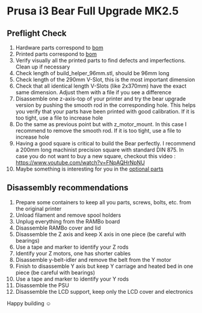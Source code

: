 # Prusa i3 Bear Full Upgrade MK2.5


## Preflight Check

1. Hardware parts correspond to [bom](bom.md)
1. Printed parts correspond to [bom](bom.md)
1. Verify visually all the printed parts to find defects and imperfections. Clean up if necessary
1. Check length of build_helper_96mm.stl, should be 96mm long
1. Check length of the 290mm V-Slot, this is the most important dimension
1. Check that all identical length V-Slots (like 2x370mm) have the exact same dimension. Adjust them with a file if you see a difference
1. Disassemble one z-axis-top of your printer and try the bear upgrade version by pushing the smooth rod in the corresponding hole. This helps you verify that your parts have been printed with good calibration. If it is too tight, use a file to increase hole
1. Do the same as previous point but with z_motor_mount. In this case I recommend to remove the smooth rod. If it is too tight, use a file to increase hole
1. Having a good square is critical to build the Bear perfectly. I recommend a 200mm long machinist precision square with standard DIN 875. In case you do not want to buy a new square, checkout this video : https://www.youtube.com/watch?v=FNpAQHrNpNU
1. Maybe something is interesting for you in the [optional parts](/optional_parts.md)
 

## Disassembly recommendations

1. Prepare some containers to keep all you parts, screws, bolts, etc. from the original printer
1. Unload filament and remove spool holders
1. Unplug everything from the RAMBo board
1. Disassemble RAMBo cover and lid
1. Disassemble the Z axis and keep X axis in one piece (be careful with bearings)
1. Use a tape and marker to identify your Z rods
1. Identify your Z motors, one has shorter cables
1. Disassemble y-belt-idler and remove the belt from the Y motor
1. Finish to disassemble Y axis but keep Y carriage and heated bed in one piece (be careful with bearings)
1. Use a tape and marker to identify your Y rods
1. Disassemble the PSU
1. Disassemble the LCD support, keep only the LCD cover and electronics

Happy building :relaxed:
